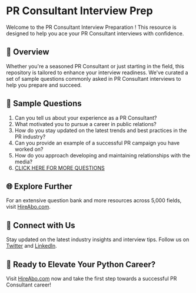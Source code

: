 # PR Consultant Interview Prep

Welcome to the PR Consultant Interview Preparation ! This resource is designed to help you ace your PR Consultant interviews with confidence.

## 🚀 Overview

Whether you're a seasoned PR Consultant or just starting in the field, this repository is tailored to enhance your interview readiness. We've curated a set of sample questions commonly asked in PR Consultant interviews to help you prepare and succeed.

## 📝 Sample Questions

1. Can you tell us about your experience as a PR Consultant?
2. What motivated you to pursue a career in public relations?
3. How do you stay updated on the latest trends and best practices in the PR industry?
4. Can you provide an example of a successful PR campaign you have worked on?
5. How do you approach developing and maintaining relationships with the media?
6. [CLICK HERE FOR MORE QUESTIONS](https://hireabo.com/job/8_1_5/PR%20Consultant)

## 🌐 Explore Further

For an extensive question bank and more resources across 5,000 fields, visit [HireAbo.com](https://www.hireabo.com).

## 📱 Connect with Us

Stay updated on the latest industry insights and interview tips. Follow us on [Twitter](https://twitter.com/hireabo) and [LinkedIn](https://www.linkedin.com/in/hire-abo-3609972a8/).

## 🚀 Ready to Elevate Your Python Career?

Visit [HireAbo.com](https://www.hireabo.com) now and take the first step towards a successful PR Consultant career!